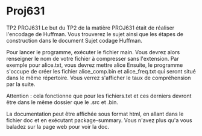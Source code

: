 # Proj631
TP2 PROJ631
Le but du TP2 de la matière PROJ631 était de réaliser l'encodage de Huffman.
Vous trouverez le sujet ainsi que les étapes de construction dans le document Sujet codage Huffman.

Pour lancer le programme, exécuter le fichier main. Vous devrez alors renseigner le nom de votre fichier à compresser sans l'extension.
Par exemple pour alice.txt, vous devrez mettre alice
Ensuite, le programme s'occupe de créer les fichier alice_comp.bin et alice_freq.txt qui seront situé dans le même répertoire.
Vous verrez s'afficher le taux de compréhension par la suite.

Attention : cela fonctionne que pour les fichiers.txt et ces derniers devront être dans le même dossier que le .src et .bin.

La documentation peut être affichée sous format html, en allant dans le fichier doc et en exécutant package-summary. Vous n'avez plus qu'a vous baladez sur la page web pour voir la doc.
